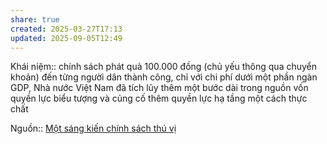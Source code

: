 ```yaml
---
share: true
created: 2025-03-27T17:13
updated: 2025-09-05T12:49
---
```

Khái niệm:: 
chính sách phát quà 100.000 đồng (chủ yếu thông qua chuyển khoản) đến từng người dân thành công, chỉ với chi phí dưới một phần ngàn GDP, Nhà nước Việt Nam đã tích lũy thêm một bước dài trong nguồn vốn quyền lực biểu tượng và củng cố thêm quyền lực hạ tầng một cách thực chất

Nguồn:: [Một sáng kiến chính sách thú vị](https://thesaigontimes.vn/mot-sang-kien-chinh-sach-thu-vi/)